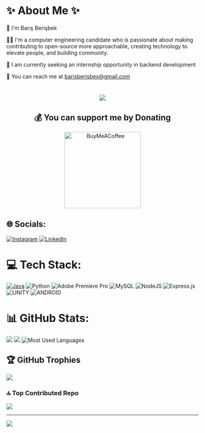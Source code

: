 # ✨ About Me ✨

👋  I'm Barış Berişbek

👨‍💻  I'm a computer engineering candidate who is passionate about making contributing to open-source more approachable, creating technology to elevate people, and building community.

🏢  I am currently seeking an internship opportunity in backend development


📩  You can reach me at barisberisbex@gmail.com

<!--- A N I M A T E D   T E X T --->
<h1 align="center">
  <a href="https://git.io/typing-svg">
    <img src="https://readme-typing-svg.herokuapp.com?font=Poppins&size=40&pause=1000&color=FFDD54&center=true&vCenter=true&width=435&height=50&lines=Hey+There!;It's+Mr.+BB!"/>
  </a>
</h1>


<div align="center">
  <h2>💰 You can support me by Donating</h2>
  <a href="https://buymeacoffee.com/barisberisbek">
    <img src="https://img.shields.io/badge/Buy%20Me%20a%20Coffee-ffdd00?style=for-the-badge&logo=buy-me-a-coffee&logoColor=black" alt="BuyMeACoffee" width="200">
  </a>
</div>


## 🌐 Socials:

[![Instagram](https://img.shields.io/badge/Instagram-%23E4405F.svg?logo=Instagram&logoColor=white)](https://instagram.com/mrbarisberisbek) [![LinkedIn](https://img.shields.io/badge/LinkedIn-%230077B5.svg?logo=linkedin&logoColor=white)](https://www.linkedin.com/in/bar%C4%B1%C5%9F-beri%C5%9Fbek-ba67b0235/)


# 💻 Tech Stack:

[![Java](https://upload.wikimedia.org/wikipedia/en/thumb/3/30/Java_programming_language_logo.svg/40px-Java_programming_language_logo.svg.png)](https://www.java.com/)  ![Python](https://img.shields.io/badge/python-3670A0?style=for-the-badge&logo=python&logoColor=ffdd54) ![Adobe Premiere Pro](https://img.shields.io/badge/Adobe%20Premiere%20Pro-9999FF.svg?style=for-the-badge&logo=Adobe%20Premiere%20Pro&logoColor=white) ![MySQL](https://img.shields.io/badge/mysql-%2300f.svg?style=for-the-badge&logo=mysql&logoColor=white) ![NodeJS](https://img.shields.io/badge/node.js-6DA55F?style=for-the-badge&logo=node.js&logoColor=white) ![Express.js](https://img.shields.io/badge/express.js-%23404d59.svg?style=for-the-badge&logo=express&logoColor=%2361DAFB) ![UNITY](https://img.shields.io/badge/Unity-%2320232a.svg?style=for-the-badge&logo=unity&logoColor=white) ![ANDROID](https://img.shields.io/badge/android-%2320232a.svg?style=for-the-badge&logo=android&logoColor=%a4c639)






# 📊 GitHub Stats:
![](https://github-readme-stats.vercel.app/api?username=barisberisbek&theme=dark&hide_border=false&include_all_commits=false&count_private=false)
![](https://github-readme-streak-stats.herokuapp.com/?user=barisberisbek&theme=dark&hide_border=false)
![Most Used Languages](https://github-readme-stats.vercel.app/api/top-langs/?username=barisberisbek&layout=compact&theme=dark)

## 🏆 GitHub Trophies
![](https://github-profile-trophy.vercel.app/?username=barisberisbek&theme=darkhub&no-frame=false&no-bg=false&margin-w=4)

### 🔝 Top Contributed Repo
![](https://github-contributor-stats.vercel.app/api?username=barisberisbek&limit=5&theme=nord&combine_all_yearly_contributions=true)

---
[![](https://visitcount.itsvg.in/api?id=barisberisbek&icon=6&color=0)](https://visitcount.itsvg.in)
